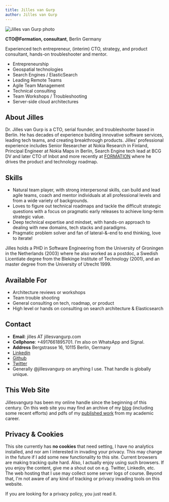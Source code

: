 ```yaml
---
title: Jilles van Gurp
author: Jilles van Gurp
---
```

<img alt="Jilles van Gurp photo" src="https://en.gravatar.com/userimage/227586/42cb1ab09e4b62dd9e71a3cdc65f164f.jpg?size=300" id="selfie"/>

**CTO@Formation, consultant**, Berlin Germany

Experienced tech entrepreneur, (interim) CTO, strategy, and product consultant, hands-on troubleshooter and mentor.

- Entrepreneurship
- Geospatial technologies
- Search Engines / ElasticSearch  
- Leading Remote Teams
- Agile Team Management
- Technical consulting
- Team Workshops / Troubleshooting
- Server-side cloud architectures

## About Jilles

Dr. Jilles van Gurp is a CTO, serial founder, and troubleshooter based in Berlin. He has decades of experience building innovative software services, leading tech teams, and creating breakthrough products. Jilles’ professional experience includes Senior Researcher at Nokia Research in Finland, Principal Engineer at Nokia Maps in Berlin, Search Engine tech lead at BCG DV and later CTO of Inbot and more recently at [FORMATION](https://tryformation.com) where he drives the product and technology roadmap.

## Skills

- Natural team player, with strong interpersonal skills, can build and lead agile teams, coach and mentor individuals at all professional levels and from a wide variety of backgrounds.
- Loves to figure out technical roadmaps and tackle the difficult strategic questions  with a focus on pragmatic early releases to achieve long-term strategic value.
- Deep technical expertise and mindset, with hands-on approach to dealing with new domains, tech stacks and paradigms.
- Pragmatic problem solver and fan of lateral-&-end to end thinking, love to iterate!

Jilles holds a PHD in Software Engineering from the University of Groningen in the Netherlands (2003) where he also worked as a postdoc, a Swedish Licentiate degree from the Blekinge Institute of Technology (2001), and an master degree from the University of Utrecht 1999.

## Available For

- Architecture reviews or workshops
- Team trouble shooting
- General consulting on tech, roadmap, or product
- High level or hands on consulting on search architecture & Elasticsearch


## Contact

- **Email**: jilles AT jillesvangurp.com
- **Cellphone**: +4917661895701. I’m also on WhatsApp and Signal.
- **Address** Bergstrasse 16, 10115 Berlin, Germany
- [Linkedin](https://linkedin.com/in/jillesvangurp)
- [Github](https://github.com/jillesvangurp)
- [Twitter](https://twitter.com/jillesvangurp)
- Generally @jillesvangurp on anything I use. That handle is globally unique.

## This Web Site

Jillesvangurp has been my online handle since the beginning of this century. On this web site you may find an archive of my [blog](https://jillesvangurp.com/blog/index.html) (including some recent efforts) and pdfs of my [published work](https://jillesvangurp.com/publications.html) from my academic career.

## Privacy & Cookies

This site currently has **no cookies** that need setting, I have no analytics installed, and nor am I interested in invading your privacy. This may change in the future if I add some new functionality to this site. Current browsers are making tracking quite hard. Also, I actually enjoy using such browsers. If you enjoy the content, give me a shout out on e.g. Twitter, LinkedIn, etc. The web hosting that I use may collect some server logs of course. Beyond that, I'm not aware of any kind of tracking or privacy invading tools on this website.

If you are looking for a privacy policy, you just read it.
